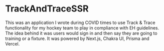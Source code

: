 # TrackAndTraceSSR

This was an application I wrote during COVID times to use Track & Trace functionality for my hockey team to play in compliance with EH guidelines. The idea behind it was users would sign in and then say they are going to training or a fixture. It was powered by Next.js, Chakra UI, Prisma and Vercel.
